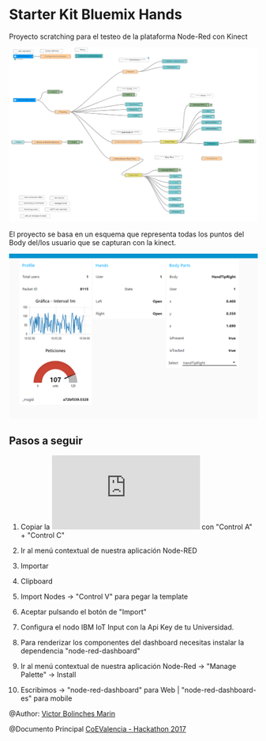 # Starter Kit Bluemix Hands
Proyecto scratching para el testeo de la plataforma Node-Red con Kinect

![](https://github.com/vicboma1/StarterKitBluemixHands/blob/master/assets/_starterKitBluemixHands.png)


El proyecto se basa en un esquema que representa todas los puntos del Body del/los usuario que se capturan con la kinect.

![](https://github.com/vicboma1/StarterKitBluemixHands/blob/master/assets/_starterKitBluemixHands.gif)

## Pasos a seguir
1.   Copiar la ![Plantilla txt](https://raw.githubusercontent.com/vicboma1/StarterKitBluemixHands/master/assets/_starterKitBluemixHands.txt) con "Control A" + "Control C"

2.   Ir al menú contextual de nuestra aplicación Node-RED

3.   Importar

4.   Clipboard

5.   Import Nodes -> "Control V" para pegar la template

6.   Aceptar pulsando el botón de "Import"

7.   Configura el nodo IBM IoT Input con la Api Key de tu Universidad.

8.   Para renderizar los componentes del dashboard necesitas instalar la dependencia "node-red-dashboard"

9.   Ir al menú contextual de nuestra aplicación Node-Red -> "Manage Palette" -> Install

10.  Escribimos -> "node-red-dashboard" para Web | "node-red-dashboard-es" para mobile



@Author: [Victor Bolinches Marin](https://github.com/vicboma1)  

@Documento Principal  [CoEValencia - Hackathon 2017](https://github.com/CoEValencia/Hackathon_2017)
